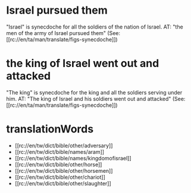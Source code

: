 # Israel pursued them

"Israel" is synecdoche for all the soldiers of the nation of Israel. AT: "the men of the army of Israel pursued them" (See: [[rc://en/ta/man/translate/figs-synecdoche]])

# the king of Israel went out and attacked

"The king" is synecdoche for the king and all the soldiers serving under him. AT: "The king of Israel and his soldiers went out and attacked" (See: [[rc://en/ta/man/translate/figs-synecdoche]])

# translationWords

* [[rc://en/tw/dict/bible/other/adversary]]
* [[rc://en/tw/dict/bible/names/aram]]
* [[rc://en/tw/dict/bible/names/kingdomofisrael]]
* [[rc://en/tw/dict/bible/other/horse]]
* [[rc://en/tw/dict/bible/other/horsemen]]
* [[rc://en/tw/dict/bible/other/chariot]]
* [[rc://en/tw/dict/bible/other/slaughter]]